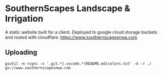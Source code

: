 # SouthernScapes Landscape & Irrigation
A static website built for a client.
Deployed to google cloud storage buckets and routed with cloudflare.
https://www.southernscapesnwa.com

## Uploading

```
gsutil -m rsync -x '.git.*|.vscode.*|README.md|colors.txt' -d -r ./ gs://www.southernscapesnwa.com
```
